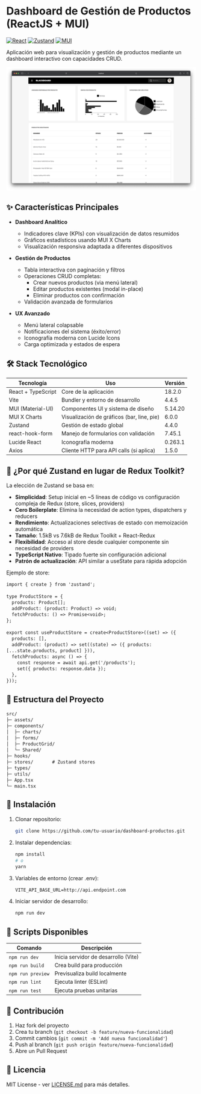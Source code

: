 # Dashboard de Gestión de Productos (ReactJS + MUI)

[![React](https://img.shields.io/badge/React-18.2.0-blue)](https://react.dev/)
[![Zustand](https://img.shields.io/badge/Zustand-4.4.0-orange)](https://zustand-demo.pmnd.rs/)
[![MUI](https://img.shields.io/badge/MUI-5.14.20-%23007FFF)](https://mui.com/)

Aplicación web para visualización y gestión de productos mediante un dashboard interactivo con capacidades CRUD.

![Dashboard Preview](src/assets/captura.png) <!-- Si tienes imagen de preview -->

## ✨ Características Principales

- **Dashboard Analítico**
  - Indicadores clave (KPIs) con visualización de datos resumidos
  - Gráficos estadísticos usando MUI X Charts
  - Visualización responsiva adaptada a diferentes dispositivos

- **Gestión de Productos**
  - Tabla interactiva con paginación y filtros
  - Operaciones CRUD completas:
    - Crear nuevos productos (via menú lateral)
    - Editar productos existentes (modal in-place)
    - Eliminar productos con confirmación
  - Validación avanzada de formularios

- **UX Avanzado**
  - Menú lateral colapsable
  - Notificaciones del sistema (éxito/error)
  - Iconografía moderna con Lucide Icons
  - Carga optimizada y estados de espera

## 🛠 Stack Tecnológico

| Tecnología              | Uso                                                                 | Versión  |
|-------------------------|---------------------------------------------------------------------|----------|
| React + TypeScript      | Core de la aplicación                                              | 18.2.0   |
| Vite                    | Bundler y entorno de desarrollo                                    | 4.4.5    |
| MUI (Material-UI)       | Componentes UI y sistema de diseño                                 | 5.14.20  |
| MUI X Charts            | Visualización de gráficos (bar, line, pie)                         | 6.0.0    |
| Zustand                 | Gestión de estado global                                           | 4.4.0    |
| react-hook-form         | Manejo de formularios con validación                               | 7.45.1   |
| Lucide React            | Iconografía moderna                                                | 0.263.1  |
| Axios                   | Cliente HTTP para API calls (si aplica)                            | 1.5.0    |

## 🧠 ¿Por qué Zustand en lugar de Redux Toolkit?

La elección de Zustand se basa en:
- **Simplicidad**: Setup inicial en ~5 líneas de código vs configuración compleja de Redux (store, slices, providers)
- **Cero Boilerplate**: Elimina la necesidad de action types, dispatchers y reducers
- **Rendimiento**: Actualizaciones selectivas de estado con memoización automática
- **Tamaño**: 1.5kB vs 7.6kB de Redux Toolkit + React-Redux
- **Flexibilidad**: Acceso al store desde cualquier componente sin necesidad de providers
- **TypeScript Nativo**: Tipado fuerte sin configuración adicional
- **Patrón de actualización**: API similar a useState para rápida adopción

Ejemplo de store:
```tsx
import { create } from 'zustand';

type ProductStore = {
  products: Product[];
  addProduct: (product: Product) => void;
  fetchProducts: () => Promise<void>;
};

export const useProductStore = create<ProductStore>((set) => ({
  products: [],
  addProduct: (product) => set((state) => ({ products: [...state.products, product] })),
  fetchProducts: async () => {
    const response = await api.get('/products');
    set({ products: response.data });
  },
}));
```

## 📂 Estructura del Proyecto

```
src/
├─ assets/
├─ components/
│  ├─ charts/
│  ├─ forms/
│  ├─ ProductGrid/
│  └─ Shared/
├─ hooks/
├─ stores/       # Zustand stores
├─ types/
├─ utils/
├─ App.tsx
└─ main.tsx
```

## 🚀 Instalación

1. Clonar repositorio:
   ```bash
   git clone https://github.com/tu-usuario/dashboard-productos.git
   ```

2. Instalar dependencias:
   ```bash
   npm install
   # o
   yarn
   ```

3. Variables de entorno (crear .env):
   ```env
   VITE_API_BASE_URL=http://api.endpoint.com
   ```

4. Iniciar servidor de desarrollo:
   ```bash
   npm run dev
   ```

## 📌 Scripts Disponibles

| Comando           | Descripción                             |
|-------------------|-----------------------------------------|
| `npm run dev`     | Inicia servidor de desarrollo (Vite)    |
| `npm run build`   | Crea build para producción              |
| `npm run preview` | Previsualiza build localmente           |
| `npm run lint`    | Ejecuta linter (ESLint)                 |
| `npm run test`    | Ejecuta pruebas unitarias               |

## 🤝 Contribución

1. Haz fork del proyecto
2. Crea tu branch (`git checkout -b feature/nueva-funcionalidad`)
3. Commit cambios (`git commit -m 'Add nueva funcionalidad'`)
4. Push al branch (`git push origin feature/nueva-funcionalidad`)
5. Abre un Pull Request

## 📄 Licencia

MIT License - ver [LICENSE.md](LICENSE.md) para más detalles.
